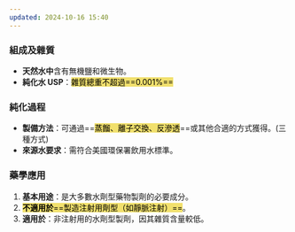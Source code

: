 ```yaml
---
updated: 2024-10-16 15:40
---
```

### 組成及雜質

- **天然水中**含有無機鹽和微生物。
- **純化水 USP**：<mark style="background: #EED841C2;">雜質總重不超過==0.001%==</mark>
<!--SR:!2024-10-17,1,208-->

### 純化過程

- **製備方法**：可通過==<mark style="background: #EED841C2;">蒸餾、離子交換、反滲透</mark>==或其他合適的方式獲得。(三種方式)
- **來源水要求**：需符合美國環保署飲用水標準。
<!--SR:!2024-10-18,2,230-->

### 藥學應用

1. **基本用途**：是大多數水劑型藥物製劑的必要成分。
2. <mark style="background: #EED841C2;">**不適用於**==製造注射用劑型（如靜脈注射）==</mark>。
3. **適用於**：非注射用的水劑型製劑，因其雜質含量較低。
<!--SR:!2024-10-17,1,188-->